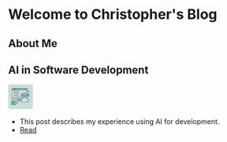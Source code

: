 # Welcome to Christopher's Blog

## About Me

## AI in Software Development

[![AI in Software Development](assets/img/AI_in_Software_Development.webp)](posts/AI_in_Software_Development.html)
- This post describes my experience using AI for development.
- [Read](posts/AI_in_Software_Development.md)

